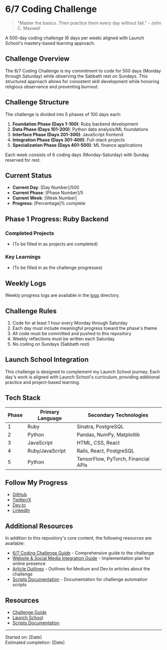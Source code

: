 # 6/7 Coding Challenge

> "Master the basics. Then practice them every day without fail." - John C. Maxwell

A 500-day coding challenge (6 days per week) aligned with Launch School's mastery-based learning approach.

## Challenge Overview

The 6/7 Coding Challenge is my commitment to code for 500 days (Monday through Saturday) while observing the Sabbath rest on Sundays. This structured approach allows for consistent skill development while honoring religious observance and preventing burnout.

## Challenge Structure

The challenge is divided into 5 phases of 100 days each:

1. **Foundation Phase (Days 1-100)**: Ruby backend development
2. **Data Phase (Days 101-200)**: Python data analysis/ML foundations
3. **Interface Phase (Days 201-300)**: JavaScript frontend
4. **Integration Phase (Days 301-400)**: Full-stack projects
5. **Specialization Phase (Days 401-500)**: ML finance applications

Each week consists of 6 coding days (Monday-Saturday) with Sunday reserved for rest.

## Current Status

- **Current Day**: [Day Number]/500
- **Current Phase**: [Phase Number]/5
- **Current Week**: [Week Number]
- **Progress**: [Percentage]% complete

## Phase 1 Progress: Ruby Backend

<!-- This section will be updated as I progress -->

### Completed Projects
- (To be filled in as projects are completed)

### Key Learnings
- (To be filled in as the challenge progresses)

## Weekly Logs

Weekly progress logs are available in the [logs](./logs) directory.

## Challenge Rules

1. Code for at least 1 hour every Monday through Saturday
2. Each day must include meaningful progress toward the phase's theme
3. All code must be committed and pushed to this repository
4. Weekly reflections must be written each Saturday
5. No coding on Sundays (Sabbath rest)

## Launch School Integration

This challenge is designed to complement my Launch School journey. Each day's work is aligned with Launch School's curriculum, providing additional practice and project-based learning.

## Tech Stack

| Phase | Primary Language | Secondary Technologies |
|-------|------------------|------------------------|
| 1 | Ruby | Sinatra, PostgreSQL |
| 2 | Python | Pandas, NumPy, Matplotlib |
| 3 | JavaScript | HTML, CSS, React |
| 4 | Ruby/JavaScript | Rails, React, PostgreSQL |
| 5 | Python | TensorFlow, PyTorch, Financial APIs |

## Follow My Progress

- [GitHub](https://github.com/joshuamichaelhall-tech)
- [Twitter/X](https://twitter.com/joshuahalltech)
- [Dev.to](https://dev.to/joshuamichaelhall)
- [LinkedIn](https://www.linkedin.com/in/joshuamichaelhall/)

## Additional Resources

In addition to this repository's core content, the following resources are available:
- [6/7 Coding Challenge Guide](./ABOUT.md) - Comprehensive guide to the challenge
- [Website & Social Media Integration Guide](./docs/website-social-guide.md) - Implementation plan for online presence
- [Article Outlines](./docs/) - Outlines for Medium and Dev.to articles about the challenge
- [Scripts Documentation](./scripts/README.md) - Documentation for challenge automation scripts

## Resources

- [Challenge Guide](./ABOUT.md)
- [Launch School](https://launchschool.com)
- [Scripts Documentation](./scripts/README.md)

---

Started on: [Date]  
Estimated completion: [Date]
